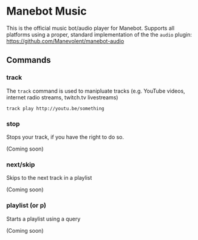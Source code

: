 # Manebot Music
This is the official music bot/audio player for Manebot. Supports all platforms using a proper, standard implementation of the the `audio` plugin: https://github.com/Manevolent/manebot-audio

## Commands

### track

The `track` command is used to manipluate tracks (e.g. YouTube videos, internet radio streams, twitch.tv livestreams)

```
track play http://youtu.be/something
```

### stop

Stops your track, if you have the right to do so.

(Coming soon)

### next/skip

Skips to the next track in a playlist

(Coming soon)

### playlist (or p)

Starts a playlist using a query

(Coming soon)
